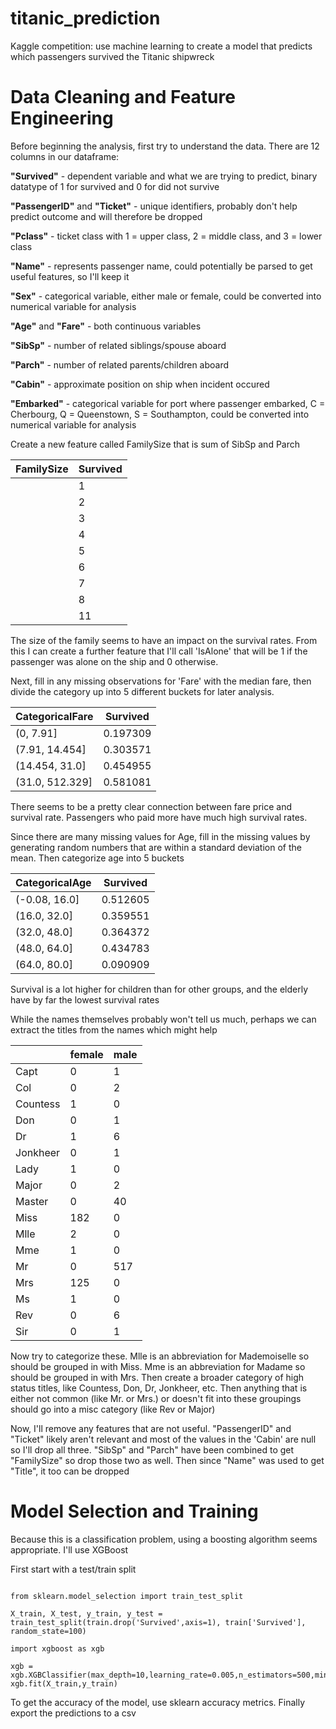 # titanic_prediction
Kaggle competition: use machine learning to create a model that predicts which passengers survived the Titanic shipwreck


# Data Cleaning and Feature Engineering

Before beginning the analysis, first try to understand the data. There are 12 columns in our dataframe:

**"Survived"** - dependent variable and what we are trying to predict, binary datatype of 1 for survived and 0 for did not survive

**"PassengerID"** and **"Ticket"** - unique identifiers, probably don't help predict outcome and will therefore be dropped 

**"Pclass"** - ticket class with 1 = upper class, 2 = middle class, and 3 = lower class

**"Name"** - represents passenger name, could potentially be parsed to get useful features, so I'll keep it

**"Sex"** - categorical variable, either male or female, could be converted into numerical variable for analysis

**"Age"** and **"Fare"** - both continuous variables

**"SibSp"** - number of related siblings/spouse aboard

**"Parch"** - number of related parents/children aboard

**"Cabin"** - approximate position on ship when incident occured

**"Embarked"** - categorical variable for port where passenger embarked, C = Cherbourg, Q = Queenstown, S = Southampton, could be converted into numerical variable for analysis


Create a new feature called FamilySize that is sum of SibSp and Parch

|   FamilySize|  Survived|
|---|---|
          |1|  0.303538|
           |2|  0.552795|
           |3 | 0.578431|
           |4  |0.724138|
           |5  |0.200000|
           |6  |0.136364|
          |7  |0.333333|
          |8  |0.000000|
          |11  |0.000000|


The size of the family seems to have an impact on the survival rates. From this I can create a further feature that I'll call 'IsAlone' that will be 1 if the passenger was alone on the ship and 0 otherwise.

Next, fill in any missing observations for 'Fare' with the median fare, then divide the category up into 5 different buckets for later analysis.

|   CategoricalFare|  Survived|
|---|---|
|(0, 7.91]  |0.197309|
|(7.91, 14.454]  |0.303571|
|(14.454, 31.0]  |0.454955|
|(31.0, 512.329]  |0.581081|

There seems to be a pretty clear connection between fare price and survival rate. Passengers who paid more have much high survival rates.

Since there are many missing values for Age, fill in the missing values by generating random numbers that are within a standard deviation of the mean. Then categorize age into 5 buckets

|  CategoricalAge|  Survived|
|---|---|
|  (-0.08, 16.0]|  0.512605|
|   (16.0, 32.0]|  0.359551|
|   (32.0, 48.0]|  0.364372|
|   (48.0, 64.0]|  0.434783|
|   (64.0, 80.0]|  0.090909|

Survival is a lot higher for children than for other groups, and the elderly have by far the lowest survival rates

While the names themselves probably won't tell us much, perhaps we can extract the titles from the names which might help

|   |female|  male|
|---|---|---|
|Capt           |0|     1|
|Col            |0|     2|
|Countess       |1|     0|
|Don            |0|     1|
|Dr             |1|     6|
|Jonkheer       |0|     1|
|Lady           |1|     0|
|Major          |0|     2|
|Master         |0|    40|
|Miss         |182|     0|
|Mlle           |2|     0|
|Mme            |1|     0|
|Mr             |0|   517|
|Mrs          |125|     0|
|Ms             |1|     0|
|Rev            |0|     6|
|Sir            |0|     1|

Now try to categorize these. Mlle is an abbreviation for Mademoiselle so should be grouped in with Miss. Mme is an abbreviation for Madame so should be grouped in with Mrs. Then create a broader category of high status titles, like Countess, Don, Dr, Jonkheer, etc. Then anything that is either not common (like Mr. or Mrs.) or doesn't fit into these groupings should go into a misc category (like Rev or Major)

Now, I'll remove any features that are not useful. "PassengerID" and "Ticket" likely aren't relevant and most of the values in the 'Cabin' are null so I'll drop all three. "SibSp" and "Parch" have been combined to get "FamilySize" so drop those two as well. Then since "Name" was used to get "Title", it too can be dropped

# Model Selection and Training
Because this is a classification problem, using a boosting algorithm seems appropriate. I'll use XGBoost

First start with a test/train split

<pre><code>
from sklearn.model_selection import train_test_split

X_train, X_test, y_train, y_test = train_test_split(train.drop('Survived',axis=1), train['Survived'], random_state=100)

import xgboost as xgb

xgb = xgb.XGBClassifier(max_depth=10,learning_rate=0.005,n_estimators=500,min_child_weight=2)
xgb.fit(X_train,y_train)
</code></pre>

To get the accuracy of the model, use sklearn accuracy metrics. Finally export the predictions to a csv





